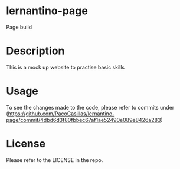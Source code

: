 # lernantino-page

Page build

# Description

This is a mock up website to practise basic skills

# Usage

To see the changes made to the code, please refer to commits under (https://github.com/PacoCasillas/lernantino-page/commit/4dbd6d3f80fbbec67af1ae52490e089e8426a283)

# License

Please refer to the LICENSE in the repo.
